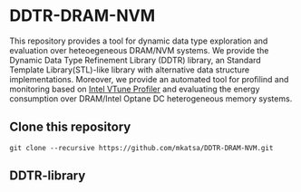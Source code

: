 # DDTR-DRAM-NVM

This repository provides a tool for dynamic data type exploration and evaluation over heteoegeneous DRAM/NVM systems. We provide the Dynamic Data Type Refinement Library (DDTR) library, an Standard Template Library(STL)-like library with alternative data structure implementations. Moreover, we provide an automated tool for profilind and monitoring based on [Intel VTune Profiler](https://www.intel.com/content/www/us/en/developer/tools/oneapi/vtune-profiler.html#gs.u2cjso) and evaluating the energy consumption over DRAM/Intel Optane DC heterogeneous memory systems. 

## Clone this repository

```
git clone --recursive https://github.com/mkatsa/DDTR-DRAM-NVM.git
```


## DDTR-library
